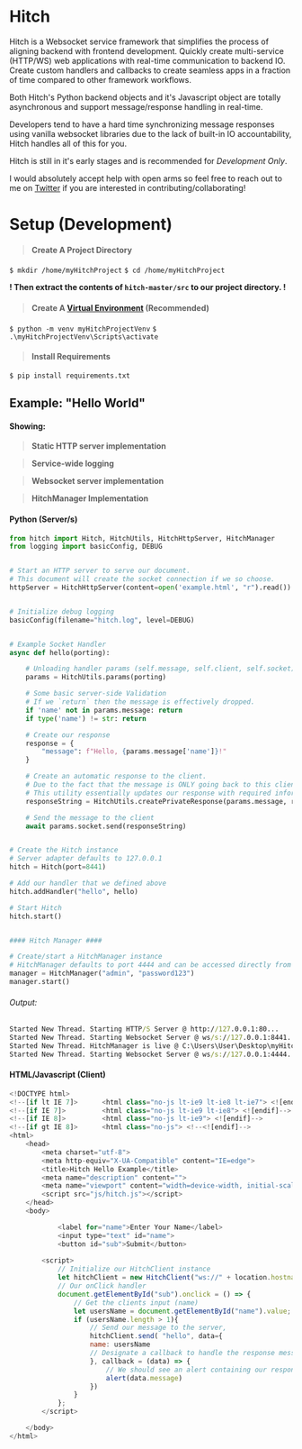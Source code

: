 # Hitch
 
Hitch is a Websocket service framework that simplifies the process of aligning backend with frontend development. Quickly create multi-service (HTTP/WS) web applications with real-time communication to backend IO. Create custom handlers and callbacks to create seamless apps in a fraction of time compared to other framework workflows.

Both Hitch's Python backend objects and it's Javascript object are totally asynchronous and support message/response handling in real-time.

Developers tend to have a hard time synchronizing message responses using vanilla websocket libraries due to the lack of built-in IO accountability, Hitch handles all of this for you.

Hitch is still in it's early stages and is recommended for *Development Only*.

I would absolutely accept help with open arms so feel free to reach out to me on [Twitter](https://twitter.com/rec0ndev) if you are interested in contributing/collaborating! 

# Setup (Development)

> #### Create A Project Directory 
`$ mkdir /home/myHitchProject`
`$ cd /home/myHitchProject`

**! Then extract the contents of `hitch-master/src` to our project directory. !**

> #### Create A [Virtual Environment](https://docs.python.org/3/library/venv.html) (Recommended)
`$ python -m venv myHitchProjectVenv`
`$ .\myHitchProjectVenv\Scripts\activate`

> #### Install Requirements
`$ pip install requirements.txt`

## Example: "Hello World"

#### Showing: 

> **Static HTTP server implementation**

> **Service-wide logging**

> **Websocket server implementation**

> **HitchManager Implementation**

#### Python (Server/s)

```py
from hitch import Hitch, HitchUtils, HitchHttpServer, HitchManager
from logging import basicConfig, DEBUG


# Start an HTTP server to serve our document.
# This document will create the socket connection if we so choose. 
httpServer = HitchHttpServer(content=open('example.html', "r").read())


# Initialize debug logging
basicConfig(filename="hitch.log", level=DEBUG)


# Example Socket Handler
async def hello(porting):

    # Unloading handler params (self.message, self.client, self.socket)
    params = HitchUtils.params(porting)

    # Some basic server-side Validation
    # If we `return` then the message is effectively dropped.
    if 'name' not in params.message: return
    if type('name') != str: return

    # Create our response
    response = {
        "message": f"Hello, {params.message['name']}!"
    }

    # Create an automatic response to the client.
    # Due to the fact that the message is ONLY going back to this client we can safely pass the client/messageID back to the client, if need be.
    # This utility essentially updates our response with required information to fullfil a client's callback. This is how the Javascript client knows when/how to handle a response from the server. 
    responseString = HitchUtils.createPrivateResponse(params.message, response=response)

    # Send the message to the client
    await params.socket.send(responseString)


# Create the Hitch instance
# Server adapter defaults to 127.0.0.1
hitch = Hitch(port=8441)

# Add our handler that we defined above
hitch.addHandler("hello", hello)

# Start Hitch
hitch.start()


#### Hitch Manager ####

# Create/start a HitchManager instance 
# HitchManager defaults to port 4444 and can be accessed directly from the file titled "manager.html".
manager = HitchManager("admin", "password123")
manager.start()

```

###### Output:
```cmd
Started New Thread. Starting HTTP/S Server @ http://127.0.0.1:80...
Started New Thread. Starting Websocket Server @ ws/s://127.0.0.1:8441...
Started New Thread. HitchManager is live @ C:\Users\User\Desktop\myHitchProject\manager.html...
Started New Thread. Starting Websocket Server @ ws/s://127.0.0.1:4444...
```



#### HTML/Javascript (Client)

```js
<!DOCTYPE html>
<!--[if lt IE 7]>      <html class="no-js lt-ie9 lt-ie8 lt-ie7"> <![endif]-->
<!--[if IE 7]>         <html class="no-js lt-ie9 lt-ie8"> <![endif]-->
<!--[if IE 8]>         <html class="no-js lt-ie9"> <![endif]-->
<!--[if gt IE 8]>      <html class="no-js"> <!--<![endif]-->
<html>
    <head>
        <meta charset="utf-8">
        <meta http-equiv="X-UA-Compatible" content="IE=edge">
        <title>Hitch Hello Example</title>
        <meta name="description" content="">
        <meta name="viewport" content="width=device-width, initial-scale=1">
        <script src="js/hitch.js"></script>
    </head>
    <body>

            <label for="name">Enter Your Name</label>
            <input type="text" id="name">
            <button id="sub">Submit</button> 
        
        <script>
            // Initialize our HitchClient instance
            let hitchClient = new HitchClient("ws://" + location.hostname + ":8441/");
            // Our onClick handler
            document.getElementById("sub").onclick = () => {
                // Get the clients input (name)
                let usersName = document.getElementById("name").value;
                if (usersName.length > 1){
                    // Send our message to the server,
                    hitchClient.send( "hello", data={
                    name: usersName
                    // Designate a callback to handle the response message from the server, when the time comes.
                    }, callback = (data) => {
                        // We should see an alert containing our response message from the server.
                        alert(data.message)
                    })
                }
            };
        </script>

    </body>
</html>
```
